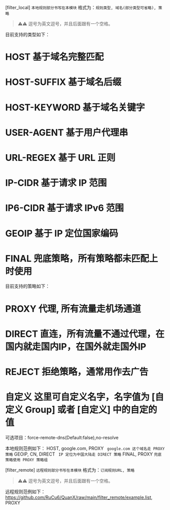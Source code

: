[filter_local] `本地规则部分书写在本模块`
格式为：`规则类型, 域名(部分类型可省略), 策略`
>⚠️⚠️ 逗号为英文逗号，并且后面跟有一个空格。

目前支持的类型如下：
# HOST			基于域名完整匹配
# HOST-SUFFIX		基于域名后缀
# HOST-KEYWORD		基于域名关键字
# USER-AGENT		基于用户代理串
# URL-REGEX		基于 URL 正则
# IP-CIDR		基于请求 IP 范围
# IP6-CIDR		基于请求 IPv6 范围
# GEOIP			基于 IP 定位国家编码
# FINAL			兜底策略，所有策略都未匹配上时使用

目前支持的策略如下：
# PROXY			代理, 所有流量走机场通道
# DIRECT		直连，所有流量不通过代理，在国内就走国内IP，在国外就走国外IP
# REJECT		拒绝策略，通常用作去广告
# 自定义		这里可自定义名字，名字值为 [自定义 Group] 或者 [自定义] 中的自定的值

可选项目：force-remote-dns(Default:false),no-resolve

本地规则范例如下：
HOST, google.com, PROXY ` google.com 这个域名走 PROXY 策略`
GEOIP, CN, DIRECT ` IP 定位为中国大陆走 DIRECT 策略`
FINAL, PROXY `兜底策略使用 PROXY 策略组`


[filter_remote] `远程规则部分书写在本模块`
格式为：`订阅规则URL, 策略`
>⚠️⚠️ 逗号为英文逗号，并且后面跟有一个空格。

远程规则范例如下：
https://github.com/RuCu6/QuanX/raw/main/filter_remote/example.list, PROXY
